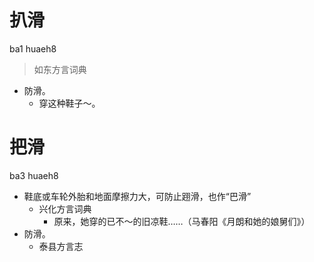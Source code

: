 # 扒滑
ba1 huaeh8
> 如东方言词典
- 防滑。
  - 穿这种鞋子～。





# 把滑
ba3 huaeh8
+ 鞋底或车轮外胎和地面摩擦力大，可防止䟳滑，也作“巴滑”
  * 兴化方言词典
    - 原来，她穿的已不～的旧凉鞋……（马春阳《月朗和她的娘舅们》）
+ 防滑。
  * 泰县方言志

